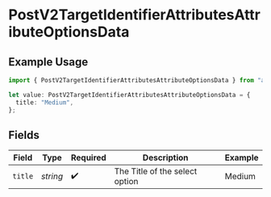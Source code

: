 # PostV2TargetIdentifierAttributesAttributeOptionsData

## Example Usage

```typescript
import { PostV2TargetIdentifierAttributesAttributeOptionsData } from "attio-js/models/operations";

let value: PostV2TargetIdentifierAttributesAttributeOptionsData = {
  title: "Medium",
};
```

## Fields

| Field                          | Type                           | Required                       | Description                    | Example                        |
| ------------------------------ | ------------------------------ | ------------------------------ | ------------------------------ | ------------------------------ |
| `title`                        | *string*                       | :heavy_check_mark:             | The Title of the select option | Medium                         |